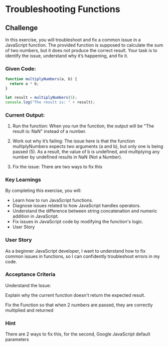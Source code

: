 # Troubleshooting Functions

## Challenge

In this exercise, you will troubleshoot and fix a common issue in a JavaScript function. The provided function is supposed to calculate the sum of two numbers, but it does not produce the correct result. Your task is to identify the issue, understand why it’s happening, and fix it.

### Given Code:

```javascript
function multiplyNumbers(a, b) {
  return a * b;
}

let result = multiplyNumbers(5);
console.log("The result is: " + result);
```

### Current Output:

1. Run the function: When you run the function, the output will be "The result is: NaN" instead of a number.

2. Work out why it’s failing: The issue here is that the function multiplyNumbers expects two arguments (a and b), but only one is being passed (5). As a result, the value of b is undefined, and multiplying any number by undefined results in NaN (Not a Number).

3. Fix the issue: There are two ways to fix this

### Key Learnings

By completing this exercise, you will:

- Learn how to run JavaScript functions.
- Diagnose issues related to how JavaScript handles operators.
- Understand the difference between string concatenation and numeric addition in JavaScript.
- Fix issues in JavaScript code by modifying the function's logic.
- User Story

### User Story

As a beginner JavaScript developer, I want to understand how to fix common issues in functions, so I can confidently troubleshoot errors in my code.

### Acceptance Criteria

Understand the Issue:

Explain why the current function doesn't return the expected result.

Fix the Function so that when 2 numbers are passed, they are correctly multiplied and returned

### Hint

There are 2 ways to fix this, for the second, Google JavaScript default parameters
